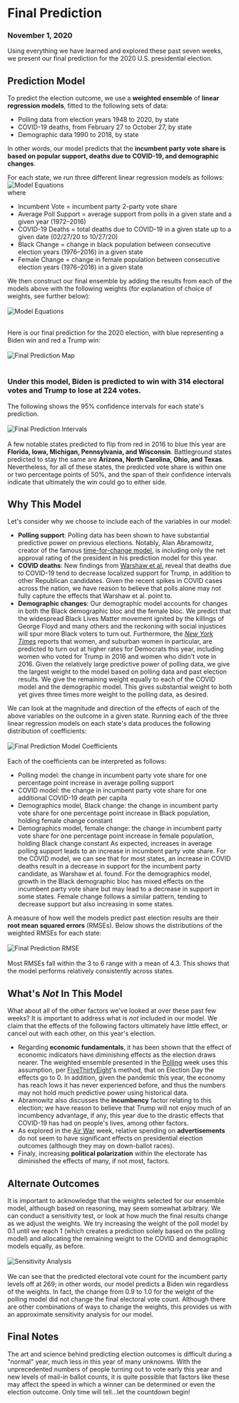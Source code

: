 # Final Prediction
### November 1, 2020

Using everything we have learned and explored these past seven weeks, we present our final prediction for the 2020 U.S. presidential election.

## Prediction Model

To predict the election outcome, we use a **weighted ensemble** of **linear regression models**, fitted to the following sets of data:
* Polling data from election years 1948 to 2020, by state
* COVID-19 deaths, from February 27 to October 27, by state
* Demographic data 1990 to 2018, by state

In other words, our model predicts that the **incumbent party vote share is based on popular support, deaths due to COVID-19, and demographic changes**.

For each state, we run three different linear regression models as follows:
<br/>
![Model Equations](../figures/model_eqs.png)
<br/>
where
* Incumbent Vote = incumbent party 2-party vote share
* Average Poll Support = average support from polls in a given state and a given year (1972–2016)
* COVID-19 Deaths = total deaths due to COVID-19 in a given state up to a given date (02/27/20 to 10/27/20)
* Black Change = change in black population between consecutive election years (1976–2016) in a given state
* Female Change = change in female population between consecutive election years (1976–2016) in a given state

We then construct our final ensemble by adding the results from each of the models above with the following weights (for explanation of choice of weights, see further below):
<br/>
<br/>
![Model Equations](../figures/model_eq.png)
<br/>
<br/>

Here is our final prediction for the 2020 election, with blue representing a Biden win and red a Trump win:
<br/>
<br/>
![Final Prediction Map](../figures/final_pred_map.png)
<br/>
<br/>
### Under this model, Biden is predicted to win with 314 electoral votes and Trump to lose at 224 votes.

The following shows the 95% confidence intervals for each state's prediction.
<br/>
<br/>
![Final Prediction Intervals](../figures/final_pred_state.png)
<br/>
<br/>
A few notable states predicted to flip from red in 2016 to blue this year are **Florida, Iowa, Michigan, Pennsylvania, and Wisconsin**. Battleground states predicted to stay the same are **Arizona, North Carolina, Ohio, and Texas**. Nevertheless, for all of these states, the predicted vote share is within one or two percentage points of 50%, and the span of their confidence intervals indicate that ultimately the win could go to either side.

## Why This Model
Let's consider why we choose to include each of the variables in our model:
* **Polling support**: Polling data has been shown to have substantial predictive power on previous elections. Notably, Alan Abramowitz, creator of the famous [time-for-change model](https://www.cambridge.org/core/journals/ps-political-science-and-politics/article/will-time-for-change-mean-time-for-trump/6DC38DD5F6346385A7C72C15EA08CA09/share/f8ca1223dd58ec9ae27b68154beb52ec9c320cd8), is including only the net approval rating of the president in his prediction model for this year.
* **COVID deaths**: New findings from [Warshaw et al.](https://advances.sciencemag.org/content/6/44/eabd8564) reveal that deaths due to COVID-19 tend to decrease localized support for Trump, in addition to other Republican candidates. Given the recent spikes in COVID cases across the nation, we have reason to believe that polls alone may not fully capture the effects that Warshaw et al. point to.
* **Demographic changes**: Our demographic model accounts for changes in both the Black demographic bloc and the female bloc. We predict that the widespread Black Lives Matter movement ignited by the killings of George Floyd and many others and the reckoning with social injustices will spur more Black voters to turn out. Furthermore, the [*New York Times*](https://www.nytimes.com/2020/10/26/podcasts/the-daily/suburban-women-trump-biden-election.html) reports that women, and suburban women in particular, are predicted to turn out at higher rates for Democrats this year, including women who voted for Trump in 2016 and women who didn't vote in 2016.
Given the relatively large predictive power of polling data, we give the largest weight to the model based on polling data and past election results. We give the remaining weight equally to each of the COVID model and the demographic model. This gives substantial weight to both yet gives three times more weight to the polling data, as desired.

We can look at the magnitude and direction of the effects of each of the above variables on the outcome in a given state. Running each of the three linear regression models on each state's data produces the following distribution of coefficients:
<br/>
<br/>
![Final Prediction Model Coefficients](../figures/final_pred_coef.png)
<br/>
<br/>
Each of the coefficients can be interpreted as follows:
* Polling model: the change in incumbent party vote share for one percentage point increase in average polling support
* COVID model: the change in incumbent party vote share for one additional COVID-19 death per capita
* Demographics model, Black change: the change in incumbent party vote share for one percentage point increase in Black population, holding female change constant
* Demographics model, female change: the change in incumbent party vote share for one percentage point increase in female population, holding Black change constant
As expected, increases in average polling support leads to an increase in incumbent party vote share. For the COVID model, we can see that for most states, an increase in COVID deaths result in a decrease in support for the incumbent party candidate, as Warshaw et al. found. For the demographics model, growth in the Black demographic bloc has mixed effects on the incumbent party vote share but may lead to a decrease in support in some states. Female change follows a similar pattern, tending to decrease support but also increasing in some states. 

A measure of how well the models predict past election results are their **root mean squared errors** (RMSEs). Below shows the distributions of the weighted RMSEs for each state:
<br/>
<br/>
![Final Prediction RMSE](../figures/final_pred_rmse.png)
<br/>
<br/>
Most RMSEs fall within the 3 to 6 range with a mean of 4.3. This shows that the model performs relatively consistently across states.

## What's *Not* In This Model
What about all of the other factors we've looked at over these past few weeks? It is important to address what is *not* included in our model. We claim that the effects of the following factors ultimately have little effect, or cancel out with each other, on this year's election.
* Regarding **economic fundamentals**, it has been shown that the effect of economic indicators have diminishing effects as the election draws nearer. The weighted ensemble presented in the [Polling](https://ahu6.github.io/electionanalytics/posts/09_28.html) week uses this assumption, per [FiveThirtyEight](https://projects.fivethirtyeight.com/2020-election-forecast/)'s method, that on Election Day the effects go to 0. In addition, given the pandemic this year, the economy has reach lows it has never experienced before, and thus the numbers may not hold much predictive power using historical data.
* Abramowitz also discusses the **incumbency** factor relating to this election; we have reason to believe that Trump will not enjoy much of an incumbency advantage, if any, this year due to the drastic effects that COVID-19 has had on people's lives, among other factors.
* As explored in the [Air War](https://ahu6.github.io/electionanalytics/posts/10_12.html) week, relative spending on **advertisements** do not seem to have significant effects on presidential election outcomes (although they may on down-ballot races).
* Finaly, increasing **political polarization** within the electorate has diminished the effects of many, if not most, factors.

## Alternate Outcomes
It is important to acknowledge that the weights selected for our ensemble model, although based on reasoning, may seem somewhat arbitrary. We can conduct a sensitivity test, or look at how much the final results change as we adjust the weights. We try increasing the weight of the poll model by 0.1 until we reach 1 (which creates a prediction solely based on the polling model) and allocating the remaining weight to the COVID and demographic models equally, as before.
<br/>
<br/>
![Sensitivity Analysis](../figures/sensitivity1.png)
<br/>
<br/>
We can see that the predicted electoral vote count for the incumbent party levels off at 269; in other words, our model predicts a Biden win regardless of the weights. In fact, the change from 0.9 to 1.0 for the weight of the polling model did not change the final electoral vote count. Although there are other combinations of ways to change the weights, this provides us with an approximate sensitivity analysis for our model.

## Final Notes
The art and science behind predicting election outcomes is difficult during a "normal" year, much less in this year of many unknowns. With the unprecedented numbers of people turning out to vote early this year and new levels of mail-in ballot counts, it is quite possible that factors like these may affect the speed in which a winner can be determined or even the election outcome. Only time will tell...let the countdown begin!
